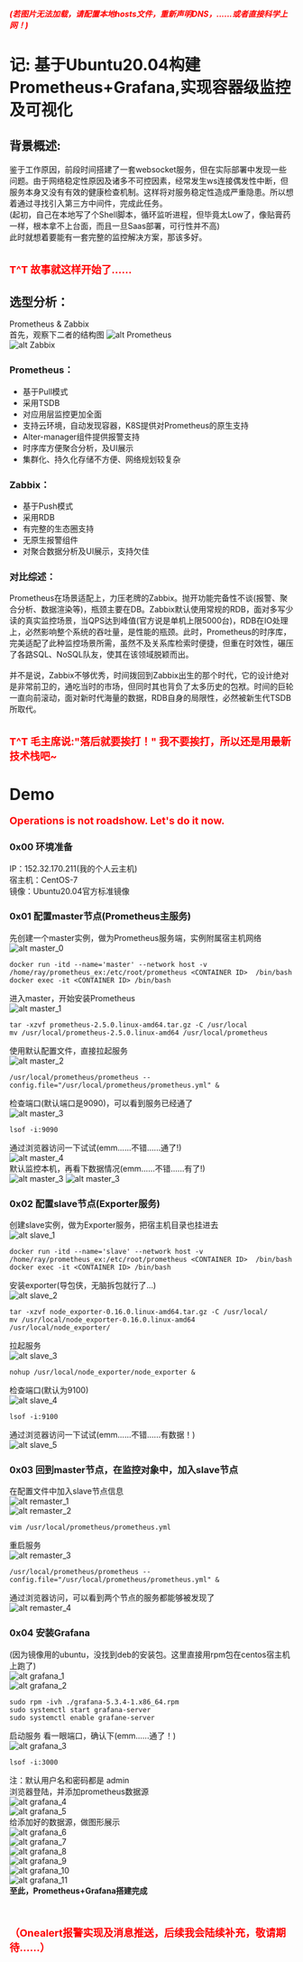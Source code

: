 ##### <font color=red>(若图片无法加载，请配置本地hosts文件，重新声明DNS，......或者直接科学上网！)</font>
# 记: 基于Ubuntu20.04构建Prometheus+Grafana,实现容器级监控及可视化
## 背景概述: 
鉴于工作原因，前段时间搭建了一套websocket服务，但在实际部署中发现一些问题。由于网络稳定性原因及诸多不可控因素，经常发生ws连接偶发性中断，但服务本身又没有有效的健康检查机制。这样将对服务稳定性造成严重隐患。所以想着通过寻找引入第三方中间件，完成此任务。  
(起初，自己在本地写了个Shell脚本，循环监听进程，但毕竟太Low了，像贴膏药一样，根本拿不上台面，而且一旦Saas部署，可行性并不高)  
此时就想着要能有一套完整的监控解决方案，那该多好。  
<br><br/>
<font color=red size=4>**T^T 故事就这样开始了......**</font>
## 选型分析：
Prometheus & Zabbix  
首先，观察下二者的结构图
![alt Prometheus](./img/Prometheus%E6%9E%B6%E6%9E%84%E5%9B%BE.png)    
![alt Zabbix](./img/Zabbix%E6%9E%B6%E6%9E%84%E5%9B%BE.png)   
### Prometheus：
- 基于Pull模式
- 采用TSDB
- 对应用层监控更加全面
- 支持云环境，自动发现容器，K8S提供对Prometheus的原生支持
- Alter-manager组件提供报警支持
- 时序库方便聚合分析，及UI展示  
- 集群化、持久化存储不方便、网络规划较复杂
### Zabbix：
- 基于Push模式
- 采用RDB
- 有完整的生态圈支持
- 无原生报警组件
- 对聚合数据分析及UI展示，支持欠佳  
### 对比综述：  
Prometheus在场景适配上，力压老牌的Zabbix。抛开功能完备性不谈(报警、聚合分析、数据渲染等)，瓶颈主要在DB。Zabbix默认使用常规的RDB，面对多写少读的真实监控场景，当QPS达到峰值(官方说是单机上限5000台)，RDB在IO处理上，必然影响整个系统的吞吐量，是性能的瓶颈。此时，Prometheus的时序库，完美适配了此种监控场景所需，虽然不及关系库检索时便捷，但重在时效性，碾压了各路SQL、NoSQL队友，使其在该领域脱颖而出。  <br><br/>
并不是说，Zabbix不够优秀，时间拨回到Zabbix出生的那个时代，它的设计绝对是非常前卫的，通吃当时的市场，但同时其也背负了太多历史的包袱。时间的巨轮一直向前滚动，面对新时代海量的数据，RDB自身的局限性，必然被新生代TSDB所取代。  
<br><br/>
<font color=red size=4>**T^T 毛主席说:"落后就要挨打！" 我不要挨打，所以还是用最新技术栈吧~**</font>  
# Demo
<font color=red size=4>**Operations is not roadshow. Let's do it now.**</font><br>  
### 0x00 环境准备
IP：152.32.170.211(我的个人云主机)  
宿主机：CentOS-7  
镜像：Ubuntu20.04官方标准镜像  

### 0x01 配置master节点(Prometheus主服务)
先创建一个master实例，做为Prometheus服务端，实例附属宿主机网络
![alt master_0](./img/master_0.png)  
```
docker run -itd --name='master' --network host -v /home/ray/prometheus_ex:/etc/root/prometheus <CONTAINER ID>  /bin/bash
docker exec -it <CONTAINER ID> /bin/bash
```
进入master，开始安装Prometheus  
![alt master_1](./img/master_1.png)  
```
tar -xzvf prometheus-2.5.0.linux-amd64.tar.gz -C /usr/local
mv /usr/local/prometheus-2.5.0.linux-amd64 /usr/local/prometheus
```
使用默认配置文件，直接拉起服务  
![alt master_2](./img/master_2.png)  
```
/usr/local/prometheus/prometheus --config.file="/usr/local/prometheus/prometheus.yml" &
```
检查端口(默认端口是9090)，可以看到服务已经通了  
![alt master_3](./img/master_3.png)  
```
lsof -i:9090
```
通过浏览器访问一下试试(emm......不错......通了!)  
![alt master_4](./img/master_4.png)  
默认监控本机，再看下数据情况(emm......不错......有了!)  
![alt master_3](./img/master_5.png)
![alt master_3](./img/master_6.png)
### 0x02 配置slave节点(Exporter服务)
创建slave实例，做为Exporter服务，把宿主机目录也挂进去  
![alt slave_1](./img/slave_1.png)  
```
docker run -itd --name='slave' --network host -v /home/ray/prometheus_ex:/etc/root/prometheus <CONTAINER ID>  /bin/bash
docker exec -it <CONTAINER ID> /bin/bash
```
安装exporter(导包侠，无脑拆包就行了...)  
![alt slave_2](./img/slave_2.png)  
```
tar -xzvf node_exporter-0.16.0.linux-amd64.tar.gz -C /usr/local/
mv /usr/local/node_exporter-0.16.0.linux-amd64 /usr/local/node_exporter/
``` 
拉起服务  
![alt slave_3](./img/slave_3.png)  
```
nohup /usr/local/node_exporter/node_exporter &
```
检查端口(默认为9100)  
![alt slave_4](./img/slave_4.png)  
```
lsof -i:9100
```
通过浏览器访问一下试试(emm......不错......有数据！)  
![alt slave_5](./img/slave_5.png)  
### 0x03 回到master节点，在监控对象中，加入slave节点
在配置文件中加入slave节点信息  
![alt remaster_1](./img/remaster_1.png)  
![alt remaster_2](./img/remaster_2.png)  
```
vim /usr/local/prometheus/prometheus.yml
```
重启服务  
![alt remaster_3](./img/remaster_3.png)  
```
/usr/local/prometheus/prometheus --config.file="/usr/local/prometheus/prometheus.yml" &
```
通过浏览器访问，可以看到两个节点的服务都能够被发现了  
![alt remaster_4](./img/remaster_4.png)  
### 0x04 安装Grafana
(因为镜像用的ubuntu，没找到deb的安装包。这里直接用rpm包在centos宿主机上跑了)  
![alt grafana_1](./img/grafana_1.png)  
![alt grafana_2](./img/grafana_2.png)  
```
sudo rpm -ivh ./grafana-5.3.4-1.x86_64.rpm
sudo systemctl start grafana-server
sudo systemctl enable grafane-server
```
启动服务
看一眼端口，确认下(emm......通了！)  
![alt grafana_3](./img/grafana_3.png)  
```
lsof -i:3000
```
注：默认用户名和密码都是 admin  
浏览器登陆，并添加prometheus数据源  
![alt grafana_4](./img/grafana_4.png)  
![alt grafana_5](./img/grafana_5.png)  
给添加好的数据源，做图形展示  
![alt grafana_6](./img/grafana_6.png)  
![alt grafana_7](./img/grafana_7.png)  
![alt grafana_8](./img/grafana_8.png)  
![alt grafana_9](./img/grafana_9.png)  
![alt grafana_10](./img/grafana_10.png)  
![alt grafana_11](./img/grafana_11.png)  
**至此，Prometheus+Grafana搭建完成**  
<br><br/>  
<font color=red size=4>**（Onealert报警实现及消息推送，后续我会陆续补充，敬请期待......）**</font>  
